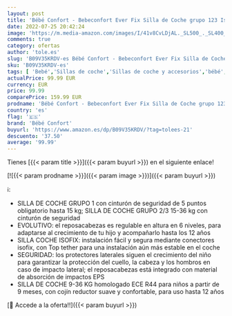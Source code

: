```yaml
---
layout: post
title: 'Bébé Confort - Bebeconfort Ever Fix Silla de Coche grupo 123 Isofix  para niños 9-36 kg de 9 meses a 12 años  con reductor acolchado para niños pequeños  protectores laterales  color Pixel Grey'
date: 2022-07-25 20:42:24
image: 'https://m.media-amazon.com/images/I/41v8CvLDjAL._SL500_._SL400_.jpg'
comments: true
category: ofertas
author: 'tole.es'
slug: 'B09V35KRDV-es Bébé Confort - Bebeconfort Ever Fix Silla de Coche grupo...'
sku: 'B09V35KRDV-es'
tags: [ 'Bebé','Sillas de coche','Sillas de coche y accesorios','bébé','bébé confort','coche','confort','de','isofix','silla','🇪🇸', ]
actualPrice: 99.99 EUR
currency: EUR
price: 99.99
comparePrice: 159.99 EUR
prodname: 'Bébé Confort - Bebeconfort Ever Fix Silla de Coche grupo 123 Isofix  para niños 9-36 kg de 9 meses a 12 años  con reductor acolchado para niños pequeños  protectores laterales  color Pixel Grey'
country: 'es'
flag: '🇪🇸'
brand: 'Bébé Confort'
buyurl: 'https://www.amazon.es/dp/B09V35KRDV/?tag=tolees-21'
descuento: '37.50'
average: '99.99'
---
```


Tienes [{{< param title >}}]({{< param buyurl >}}) en el siguiente enlace!

[![{{< param prodname >}}]({{< param image >}})]({{< param buyurl >}})

ℹ️:

- SILLA DE COCHE GRUPO 1 con cinturón de seguridad de 5 puntos obligatorio hasta 15 kg; SILLA DE COCHE GRUPO 2/3 15-36 kg con cinturón de seguridad
- EVOLUTIVO: el reposacabezas es regulable en altura en 6 niveles, para adaptarse al crecimiento de tu hijo y acompañarlo hasta los 12 años
- SILLA COCHE ISOFIX: instalación fácil y segura mediante conectores isofix, con Top tether para una instalación aún más estable en el coche
- SEGURIDAD: los protectores laterales siguen el crecimiento del niño para garantizar la protección del cuello, la cabeza y los hombros en caso de impacto lateral; el reposacabezas está integrado con material de absorción de impactos EPS
- SILLA DE COCHE 9-36 KG homologado ECE R44 para niños a partir de 9 meses, con cojín reductor suave y confortable, para uso hasta 12 años

[🛒 Accede a la oferta!!]({{< param buyurl >}})

